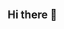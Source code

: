 ## Hi there 👋

<!--
**wilsonSev/wilsonSev** is a ✨ _special_ ✨ repository because its `README.md` (this file) appears on your GitHub profile.

Here are some ideas to get you started:

Computer Science student
- 🌱 I’m currently studying in ITMO University located in Saint-Petersburg, Russia
- 📫 How to reach me: andrepribavkin@gmail.com
- ⚡ Fun fact: I have 3-year music production experience
- 🇬🇧 C1 English proficiency level 
-->
